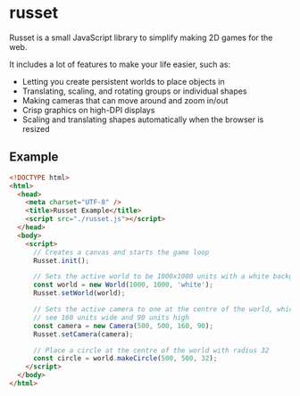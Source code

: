 # russet

Russet is a small JavaScript library to simplify making 2D games for the web.

It includes a lot of features to make your life easier, such as:

- Letting you create persistent worlds to place objects in
- Translating, scaling, and rotating groups or individual shapes
- Making cameras that can move around and zoom in/out
- Crisp graphics on high-DPI displays
- Scaling and translating shapes automatically when the browser is resized

## Example

```html
<!DOCTYPE html>
<html>
  <head>
    <meta charset="UTF-8" />
    <title>Russet Example</title>
    <script src="./russet.js"></script>
  </head>
  <body>
    <script>
      // Creates a canvas and starts the game loop
      Russet.init();

      // Sets the active world to be 1000x1000 units with a white background
      const world = new World(1000, 1000, 'white');
      Russet.setWorld(world);

      // Sets the active camera to one at the centre of the world, which can
      // see 160 units wide and 90 units high
      const camera = new Camera(500, 500, 160, 90);
      Russet.setCamera(camera);

      // Place a circle at the centre of the world with radius 32
      const circle = world.makeCircle(500, 500, 32);
    </script>
  </body>
</html>
```
